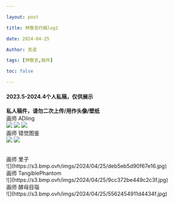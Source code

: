 ```yaml
---

layout: post

title: 林敬言约稿log1

date: 2024-04-25

Author: 克诺

tags: [林敬言,稿件]

toc: false

---
```

#### 2023.5-2024.4个人私稿，仅供展示

**私人稿件，请勿二次上传/用作头像/壁纸**
<br>
画师 ADling
<br>
![](https://s3.bmp.ovh/imgs/2024/04/25/7a897d6d9e784123.jpg)
![](https://s3.bmp.ovh/imgs/2024/04/25/6d5e10447d39f92a.jpg)
![](https://s3.bmp.ovh/imgs/2024/04/25/e67014047b0ea250.jpg)
<br>
画师 错觉图鉴
<br>
![](https://s3.bmp.ovh/imgs/2024/04/25/12008fb5f9ca4474.jpg)
![](https://s3.bmp.ovh/imgs/2024/04/25/aac635be1aae978e.png)

<br>
画师 里子
<br>
![](https://s3.bmp.ovh/imgs/2024/04/25/deb5eb5d90f67e16.jpg)
<br>
画师 TangiblePhantom
<br>
![](https://s3.bmp.ovh/imgs/2024/04/25/9cc372be449c2c3f.jpg)
<br>
画师 酵母目瑙
<br>
![](https://s3.bmp.ovh/imgs/2024/04/25/5562454911d4434f.jpg)

